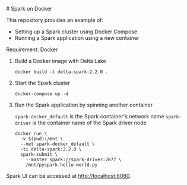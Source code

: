 # Spark on Docker

This repository provides an example of:
- Setting up a Spark cluster using Docker Compose
- Running a Spark application using a new container

Requirement: Docker

1. Build a Docker image with Delta Lake

   ```
   docker build -t delta-spark:2.2.0 .
   ```

2. Start the Spark cluster

   ```
   docker-compose up -d
   ```

3. Run the Spark application by spinning another container

   `spark-docker_default` is the Spark container's network name
   `spark-driver` is the container name of the Spark driver node


   ```
   docker run \
     -v $(pwd):/mnt \
     --net spark-docker_default \
     -ti delta-spark:2.2.0 \
     spark-submit \
       --master spark://spark-driver:7077 \
       /mnt/pyspark-hello-world.py
   ```

Spark UI can be accessed at [http://localhost:8080](http://localhost:8080).
